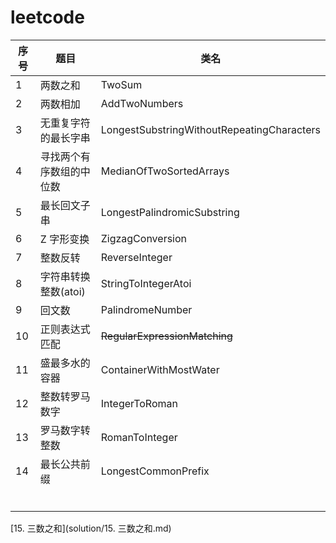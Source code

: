 # leetcode

| 序号 | 题目                     | 类名                                       |
| ---- | ------------------------ | ------------------------------------------ |
| 1    | 两数之和                 | TwoSum                                     |
| 2    | 两数相加                 | AddTwoNumbers                              |
| 3    | 无重复字符的最长字串     | LongestSubstringWithoutRepeatingCharacters |
| 4    | 寻找两个有序数组的中位数 | MedianOfTwoSortedArrays                    |
| 5    | 最长回文子串             | LongestPalindromicSubstring                |
| 6    | Z 字形变换               | ZigzagConversion                           |
| 7    | 整数反转                 | ReverseInteger                             |
| 8    | 字符串转换整数(atoi)     | StringToIntegerAtoi                        |
| 9    | 回文数                   | PalindromeNumber                           |
| 10   | 正则表达式匹配           | ~~RegularExpressionMatching~~              |
| 11   | 盛最多水的容器           | ContainerWithMostWater                     |
| 12   | 整数转罗马数字           | IntegerToRoman                             |
| 13   |罗马数字转整数|RomanToInteger|
| 14 |最长公共前缀|LongestCommonPrefix|
|  |||
|  |||
|  |||
|  |||
|  |||
|  |||



[15. 三数之和](solution/15. 三数之和.md)

